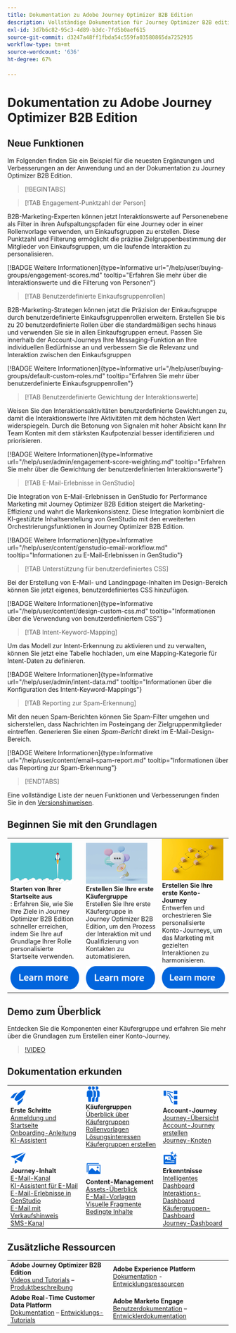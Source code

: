 ```yaml
---
title: Dokumentation zu Adobe Journey Optimizer B2B Edition
description: Vollständige Dokumentation für Journey Optimizer B2B edition - Erkunden Sie die verfügbaren Ressourcen für das Onboarding, die Erstellung von Einkaufsgruppen, die Erstellung von Account-Journey und die Verwaltung von Inhalten.
exl-id: 3d7b6c82-95c3-4d89-b3dc-7fd5b0aef615
source-git-commit: d3247a48ff1fbda54c559fa03580865da7252935
workflow-type: tm+mt
source-wordcount: '636'
ht-degree: 67%

---
```


# Dokumentation zu Adobe Journey Optimizer B2B Edition

## Neue Funktionen

Im Folgenden finden Sie ein Beispiel für die neuesten Ergänzungen und Verbesserungen an der Anwendung und an der Dokumentation zu Journey Optimizer B2B Edition.

>[!BEGINTABS]

>[!TAB Engagement-Punktzahl der Person]

B2B-Marketing-Experten können jetzt Interaktionswerte auf Personenebene als Filter in ihren Aufspaltungspfaden für eine Journey oder in einer Rollenvorlage verwenden, um Einkaufsgruppen zu erstellen. Diese Punktzahl und Filterung ermöglicht die präzise Zielgruppenbestimmung der Mitglieder von Einkaufsgruppen, um die laufende Interaktion zu personalisieren.

[!BADGE Weitere Informationen]{type=Informative url="/help/user/buying-groups/engagement-scores.md" tooltip="Erfahren Sie mehr über die Interaktionswerte und die Filterung von Personen"}

>[!TAB Benutzerdefinierte Einkaufsgruppenrollen]

B2B-Marketing-Strategen können jetzt die Präzision der Einkaufsgruppe durch benutzerdefinierte Einkaufsgruppenrollen erweitern. Erstellen Sie bis zu 20 benutzerdefinierte Rollen über die standardmäßigen sechs hinaus und verwenden Sie sie in allen Einkaufsgruppen erneut. Passen Sie innerhalb der Account-Journeys Ihre Messaging-Funktion an Ihre individuellen Bedürfnisse an und verbessern Sie die Relevanz und Interaktion zwischen den Einkaufsgruppen&#x200B;

[!BADGE Weitere Informationen]{type=Informative url="/help/user/buying-groups/default-custom-roles.md" tooltip="Erfahren Sie mehr über benutzerdefinierte Einkaufsgruppenrollen"}

>[!TAB Benutzerdefinierte Gewichtung der Interaktionswerte]

Weisen Sie den Interaktionsaktivitäten benutzerdefinierte Gewichtungen zu, damit die Interaktionswerte Ihre Aktivitäten mit dem höchsten Wert widerspiegeln. Durch die Betonung von Signalen mit hoher Absicht kann Ihr Team Konten mit dem stärksten Kaufpotenzial besser identifizieren und priorisieren.

[!BADGE Weitere Informationen]{type=Informative url="/help/user/admin/engagement-score-weighting.md" tooltip="Erfahren Sie mehr über die Gewichtung der benutzerdefinierten Interaktionswerte"}

>[!TAB E-Mail-Erlebnisse in GenStudio]

Die Integration von E-Mail-Erlebnissen in GenStudio for Performance Marketing mit Journey Optimizer B2B Edition steigert die Marketing-Effizienz und wahrt die Markenkonsistenz. Diese Integration kombiniert die KI-gestützte Inhaltserstellung von GenStudio mit den erweiterten Orchestrierungsfunktionen in Journey Optimizer B2B Edition.

[!BADGE Weitere Informationen]{type=Informative url="/help/user/content/genstudio-email-workflow.md" tooltip="Informationen zu E-Mail-Erlebnissen in GenStudio"}

>[!TAB Unterstützung für benutzerdefiniertes CSS]

Bei der Erstellung von E-Mail- und Landingpage-Inhalten im Design-Bereich können Sie jetzt eigenes, benutzerdefiniertes CSS hinzufügen.

[!BADGE Weitere Informationen]{type=Informative url="/help/user/content/design-custom-css.md" tooltip="Informationen über die Verwendung von benutzerdefiniertem CSS"}

>[!TAB Intent-Keyword-Mapping]

Um das Modell zur Intent-Erkennung zu aktivieren und zu verwalten, können Sie jetzt eine Tabelle hochladen, um eine Mapping-Kategorie für Intent-Daten zu definieren.

[!BADGE Weitere Informationen]{type=Informative url="/help/user/admin/intent-data.md" tooltip="Informationen über die Konfiguration des Intent-Keyword-Mappings"}

>[!TAB Reporting zur Spam-Erkennung]

Mit den neuen Spam-Berichten können Sie Spam-Filter umgehen und sicherstellen, dass Nachrichten im Posteingang der Zielgruppenmitglieder eintreffen. Generieren Sie einen _Spam-Bericht_ direkt im E-Mail-Design-Bereich.

[!BADGE Weitere Informationen]{type=Informative url="/help/user/content/email-spam-report.md" tooltip="Informationen über das Reporting zur Spam-Erkennung"}

>[!ENDTABS]

Eine vollständige Liste der neuen Funktionen und Verbesserungen finden Sie in den [Versionshinweisen](../user/release-notes/release-notes.md). <!-- Stay up-to-date with the latest changes in our documentation by visiting the [documentation updates page](using/rn/documentation-updates.md).-->

## Beginnen Sie mit den Grundlagen

<table style="table-layout:fixed">
  <tr style="border: 0;">
    <td>
    <a href="home-page.md"><img width="140px" src="./assets/launch.png" alt="Start der Produktnutzung"></a>
    <div><strong>Starten von Ihrer Startseite aus</strong><br/>: Erfahren Sie, wie Sie Ihre Ziele in Journey Optimizer B2B Edition schneller erreichen, indem Sie Ihre auf Grundlage Ihrer Rolle personalisierte Startseite verwenden.</div>
    </td>
      <td>
    <a href="buying-groups/buying-groups-overview.md"><img width="140px" src="./assets/communication.png" alt="Käufergruppen"></a>
    <div><strong>Erstellen Sie Ihre erste Käufergruppe</strong><br/>Erstellen Sie Ihre erste Käufergruppe in Journey Optimizer B2B Edition, um den Prozess der Interaktion mit und Qualifizierung von Kontakten zu automatisieren.</div>
    </td>
    <td>
    <a href="journeys/journey-overview.md"><img width="140px" src="./assets/flow.png" alt="Konto-Journeys"></a>
    <div><strong>Erstellen Sie Ihre erste Konto-Journey</strong><br/>Entwerfen und orchestrieren Sie personalisierte Konto-Journeys, um das Marketing mit gezielten Interaktionen zu harmonisieren. 
    </div>
    </td>
  </tr>
  <tr style="border: 0;">
    <td align="center"><a href="home-page.md"><img src="../assets/learn-more.svg" alt="Weitere Informationen"></a></td>
    <td align="center"><a href="buying-groups/buying-groups-overview.md"><img src="../assets/learn-more.svg" alt="Weitere Informationen"></a></td>
    <td align="center"><a href="journeys/journey-overview.md"><img src="../assets/learn-more.svg" alt="Weitere Informationen"></a></td>
    </tr>
</table>

## Demo zum Überblick

Entdecken Sie die Komponenten einer Käufergruppe und erfahren Sie mehr über die Grundlagen zum Erstellen einer Konto-Journey.

>[!VIDEO](https://video.tv.adobe.com/v/3432054?quality=12)

## Dokumentation erkunden

<table style="table-layout:auto">
  <tr style="border: 0;">
    <td>
      <img src="../assets/do-not-localize/icon-quick-start.svg" width="35px" alt="Erste Schritte"><br/>
      <strong>Erste Schritte</strong><br/><a href="home-page.md">Anmeldung und Startseite</a><br/><a href="./start/get-started.md">Onboarding-Anleitung</a> <br/><a href="./ai-assistant/ai-assistant-overview.md">KI-Assistent</a>
    </td>
    <!--
    <td>
      <img src="../assets/do-not-localize/icon-configure.svg" width="35px"><br/>
      <strong>Configuration<br/>administration</strong><br/><a href="using/configuration/channel-surfaces.md">Channel surfaces</a> - <a href="using/configuration/about-data-sources-events-actions.md">Configure journeys</a>  - <a href="using/administration/permissions-overview.md">Access control</a> - <a href="using/administration/sandboxes.md">Sandboxes management</a>
    </td> -->
    <td>
      <img src="../assets/do-not-localize/icon_audience.svg" width="35px" alt="Käufergruppen"><br/>
<strong>Käufergruppen</strong><br/><a href="./buying-groups/buying-groups-overview.md">Überblick über Käufergruppen</a><br/><a href="./buying-groups/buying-groups-role-templates.md">Rollenvorlagen</a><br/><a href="./buying-groups/solution-interests.md">Lösungsinteressen</a><br/><a href="./buying-groups/buying-groups-create.md">Käufergruppen erstellen</a>
    </td>
    <td>
      <img src="../assets/do-not-localize/icon-paths.svg" width="35px" alt="Konto-Journeys"><br/>
      <strong>Account-Journey</strong><br/><a href="./journeys/journey-overview.md">Journey-Übersicht</a><br/><a href="./journeys/journey-overview.md#create-an-account-journey">Account-Journey erstellen</a><br/><a href="./journeys/journey-nodes.md">Journey-Knoten</a>
    </td>
  </tr>
  <tr style="border: 0;">
    <td>
      <img src="../assets/do-not-localize/icon-campaign.svg" width="35px" alt="Journey-Inhalt"><br/>
      <strong>Journey-Inhalt</strong><br/><a href="./content/add-email.md">E-Mail-Kanal</a><br/><a href="./content/ai-assistant-emails.md">KI-Assistent für E-Mail</a><br/><a href="./content/genstudio-email-workflow.md">E-Mail-Erlebnisse in GenStudio</a><br/><a href="./content/sales-alert-email.md">E-Mail mit Verkaufshinweis</a><br/><a href="./content/sms-authoring.md">SMS-Kanal</a>
    </td>
        <td>
      <img src="../assets/do-not-localize/icon_assets.svg" width="35px" alt="Content-Management"><br/>
<strong>Content-Management</strong><br/><a href="./content/assets-overview.md">Assets-Überblick</a><br/><a href="./content/email-templates.md">E-Mail-Vorlagen</a><br/><a href="./content/fragments.md">Visuelle Fragmente</a><br/><a href="./content/conditional-content.md">Bedingte Inhalte</a>
    </td>
    <td>
      <img src="../assets/do-not-localize/icon-offer.svg" width="35px" alt="Erkenntnisse und Dashboards"><br/>
<strong>Erkenntnisse</strong><br/><a href="./dashboards/intelligent-dashboard.md">Intelligentes Dashboard</a><br/><a href="./dashboards/engagement-dashboard.md">Interaktions-Dashboard</a><br/><a href="./dashboards/buying-groups-dashboard.md">Käufergruppen-Dashboard</a><br/><a href="./dashboards/journeys-dashboard.md">Journey-Dashboard</a>
    </td>

</tr>
</table>

## Zusätzliche Ressourcen

<table style="table-layout:fixed"><tr style="border: 0;">
<tr><td><strong>Adobe Journey Optimizer B2B Edition</strong><br/>
<a href="https://experienceleague.adobe.com/de/docs/journey-optimizer-b2b-learn/tutorials/overview" target="_blank">Videos und Tutorials</a> – <a href="https://helpx.adobe.com/de/legal/product-descriptions/adobe-journey-optimizer-b2b.html" target="_blank">Produktbeschreibung</a> <!-- - <a href="https://www.adobe.com/content/dam/cc/en/security/pdfs/AJO_SecurityOverview.pdf" target="_blank">Security overview (PDF)</a> - <a href="https://developer.adobe.com/journey-optimizer-apis/" target="_blank">APIs reference</a> - <a href="https://experienceleague.adobe.com/tools/ajo-schemas/schema-dictionary.html" target="_blank">Journey Optimizer Schema Dictionary</a> -->
</td>
<td><strong>Adobe Experience Platform</strong><br/>
<a href="https://experienceleague.adobe.com/de/docs/experience-platform/landing/home" target="_blank">Dokumentation</a> - <a href="https://business.adobe.com/de/products/experience-platform/documentation-and-developer-resources.html" target="_blank">Entwicklungsressourcen</a>
</td></tr>
<tr><td><strong>Adobe Real-Time Customer Data Platform</strong><br/>
<a href="https://experienceleague.adobe.com/de/docs/experience-platform/rtcdp/home" target="_blank">Dokumentation</a> – <a href="https://experienceleague.adobe.com/de/docs/platform-learn/getting-started-for-data-architects-and-data-engineers/overview" target="_blank">Entwicklungs-Tutorials</a>
</td><td><strong>Adobe Marketo Engage</strong><br/>
<a href="https://experienceleague.adobe.com/de/docs/marketo/using/home" target="_blank">Benutzerdokumentation</a> – <a href="https://experienceleague.adobe.com/de/docs/marketo-developer/marketo/home" target="_blank">Entwicklerdokumentation</a>
</td>
</tr></table>


